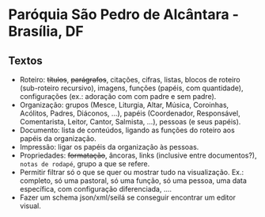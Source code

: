 # Paróquia São Pedro de Alcântara - Brasília, DF

## Textos
- Roteiro: ~~títulos~~, ~~parágrafos~~, citações, cifras, listas, blocos de roteiro (sub-roteiro recursivo), imagens, funções (papéis, com quantidade), configurações (ex.: adoração com com padre e sem padre).
- Organização: grupos (Mesce, Liturgia, Altar, Música, Coroinhas, Acólitos, Padres, Diáconos, ...), papéis (Coordenador, Responsável, Comentarista, Leitor, Cantor, Salmista, ...), pessoas (e seus papéis).
- Documento: lista de conteúdos, ligando as funções do roteiro aos papéis da organização.
- Impressão: ligar os papéis da organização às pessoas.
- Propriedades: ~~formatação~~, âncoras, links (inclusive entre documentos?), `notas de rodapé`, grupo a que se refere.
- Permitir filtrar só o que se quer ou mostrar tudo na visualização. Ex.: completo, só uma pastoral, só uma função, só uma pessoa, uma data específica, com configuração diferenciada, ....
- Fazer um schema json/xml/seilá se conseguir encontrar um editor visual.
